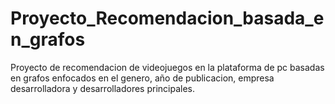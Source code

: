 # Proyecto_Recomendacion_basada_en_grafos
Proyecto de recomendacion de videojuegos en la plataforma de pc basadas en grafos enfocados en el genero, año de publicacion, empresa desarrolladora y desarrolladores principales.
